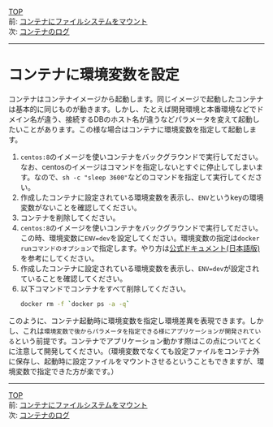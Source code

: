 [TOP](../README.md)   
前: [コンテナにファイルシステムをマウント](./container-volume.md)  
次: [コンテナのログ](./container-log.md)  

---

# コンテナに環境変数を設定

コンテナはコンテナイメージから起動します。同じイメージで起動したコンテナは基本的に同じものが動きます。しかし、たとえば開発環境と本番環境などでドメイン名が違う、接続するDBのホスト名が違うなどパラメータを変えて起動したいことがあります。この様な場合はコンテナに環境変数を指定して起動します。

1. ``centos:8``のイメージを使いコンテナをバックグラウンドで実行してださい。なお、centosのイメージはコマンドを指定しないとすぐに停止してしまいます。なので、``sh -c "sleep 3600"``などのコマンドを指定して実行してください。
2. 作成したコンテナに設定されている環境変数を表示し、``ENV``というkeyの環境変数がないことを確認してください。
3. コンテナを削除してください。
4. ``centos:8``のイメージを使いコンテナをバックグラウンドで実行してださい。この時、環境変数に``ENV=dev``を設定してください。環境変数の指定は``docker runコマンドのオプション``で指定します。やり方は[公式ドキュメント(日本語版)](http://docs.docker.jp/engine/reference/commandline/run.html#e-env-env-file)を参考にしてください。
5. 作成したコンテナに設定されている環境変数を表示し、``ENV=dev``が設定されていることを確認してください。
6. 以下コマンドでコンテナをすべて削除してください。
   ``` sh
   docker rm -f `docker ps -a -q`
   ```

このように、コンテナ起動時に環境変数を指定し環境差異を表現できます。しかし、これは``環境変数で後からパラメータを指定できる様にアプリケーションが開発されている``という前提です。コンテナでアプリケーション動かす際はこの点についてとくに注意して開発してください。（環境変数でなくても設定ファイルをコンテナ外に保存し、起動時に設定ファイルをマウントさせるということもできますが、環境変数で指定できた方が楽です。）

---

[TOP](../README.md)   
前: [コンテナにファイルシステムをマウント](./container-volume.md)  
次: [コンテナのログ](./container-log.md)  
